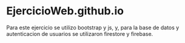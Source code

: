 # EjercicioWeb.github.io
Para este ejercicio se utilizo bootstrap y js, y, para la base de datos y autenticacion de usuarios se utilizaron firestore y firebase.
